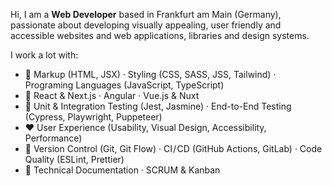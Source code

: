 Hi, I am a **Web Developer** based in Frankfurt am Main (Germany), passionate about developing visually appealing, user friendly and accessible websites and web applications, libraries and design systems.

I work a lot with:

- :triangular_ruler: Markup (HTML, JSX) · Styling (CSS, SASS, JSS, Tailwind) · Programing Languages (JavaScript, TypeScript)
- :star2: React & Next.js · Angular · Vue.js & Nuxt
- :hammer: Unit & Integration Testing (Jest, Jasmine) · End-to-End Testing (Cypress, Playwright, Puppeteer)
- :heart: User Experience (Usability, Visual Design, Accessibility, Performance)
- :wrench: Version Control (Git, Git Flow) · CI / CD (GitHub Actions, GitLab) · Code Quality (ESLint, Prettier)
- :paperclip: Technical Documentation · SCRUM & Kanban
